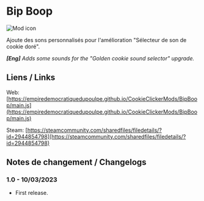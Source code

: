 # Bip Boop
![Mod icon](https://empiredemocratiquedupoulpe.github.io/CookieClickerMods/BipBoop/thumbnail.png)

Ajoute des sons personnalisés pour l'amélioration "Sélecteur de son de cookie doré".

***[Eng]** Adds some sounds for the "Golden cookie sound selector" upgrade.*

## Liens / Links
Web: [https://empiredemocratiquedupoulpe.github.io/CookieClickerMods/BipBoop/main.js](https://empiredemocratiquedupoulpe.github.io/CookieClickerMods/BipBoop/main.js)

Steam: [https://steamcommunity.com/sharedfiles/filedetails/?id=2944854798](https://steamcommunity.com/sharedfiles/filedetails/?id=2944854798)

## Notes de changement / Changelogs
### 1.0 - 10/03/2023
- First release.
